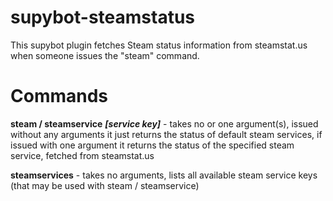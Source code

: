supybot-steamstatus
===================

This supybot plugin fetches Steam status information from steamstat.us when someone issues the "steam" command.

Commands
=========
**steam / steamservice** ***[service key]*** - takes no or one argument(s), issued without any arguments it just returns the status of default steam services, if issued with one argument it returns the status of the specified steam service, fetched from steamstat.us

**steamservices** - takes no arguments, lists all available steam service keys (that may be used with steam / steamservice)
